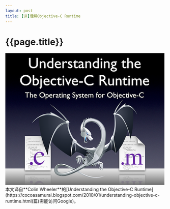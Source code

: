 ```yaml
---
layout: post
title: [译]理解Objective-C Runtime
---
```

{{page.title}}
=================================
<img src="/images/posts/2019-06-01/Understanding_the_Objective-C_Runtime.png">
本文译自**Colin Wheeler**的[Understanding the Objective-C Runtime](https://cocoasamurai.blogspot.com/2010/01/understanding-objective-c-runtime.html)篇(需能访问Google)。
